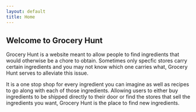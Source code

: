 ```yaml
---
layout: default
title: Home
---
```


## Welcome to Grocery Hunt

<!-- Add a brief introduction or description of your project -->

<p></p>
<p>
Grocery Hunt is a website meant to allow people to find ingredients that would otherwise be a chore to obtain. Sometimes only specfic stores carry certain ingredients and you may not know which one carries what, Grocery Hunt serves to alleviate this issue.
</p>
<p>
It is a one stop shop for every ingredient you can imagine as well as recipes to go along with each of those ingredients. Allowing users to either buy ingredients to be shipped directly to their door or find the stores that sell the ingredients you want, Grocery Hunt is the place to find new ingredients.
</p>